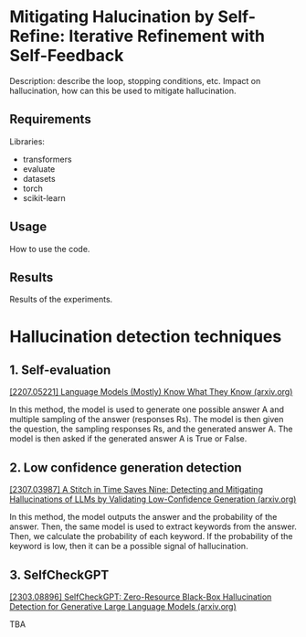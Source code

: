 # Mitigating Halucination by Self-Refine: Iterative Refinement with Self-Feedback

Description: describe the loop, stopping conditions, etc. Impact on hallucination, how can this be used to mitigate hallucination.

## Requirements

Libraries:
- transformers
- evaluate
- datasets
- torch
- scikit-learn

## Usage

How to use the code.

## Results

Results of the experiments.

# Hallucination detection techniques

## 1. Self-evaluation
[[2207.05221] Language Models (Mostly) Know What They Know (arxiv.org)](https://arxiv.org/abs/2207.05221)

In this method, the model is used to generate one possible answer A and multiple sampling of the answer (responses Rs). The model is then given the question, the sampling responses Rs, and the generated answer A. The model is then asked if the generated answer A is True or False.

## 2. Low confidence generation detection
[[2307.03987] A Stitch in Time Saves Nine: Detecting and Mitigating Hallucinations of LLMs by Validating Low-Confidence Generation (arxiv.org)](https://arxiv.org/abs/2307.03987)

In this method, the model outputs the answer and the probability of the answer. Then, the same model is used to extract keywords from the answer. Then, we calculate the probability of each keyword. If the probability of the keyword is low, then it can be a possible signal of hallucination.

## 3. SelfCheckGPT
[[2303.08896] SelfCheckGPT: Zero-Resource Black-Box Hallucination Detection for Generative Large Language Models (arxiv.org)](https://arxiv.org/abs/2303.08896)

TBA